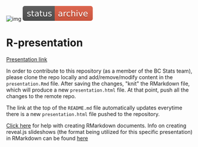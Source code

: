 ![img](https://img.shields.io/badge/Lifecycle-Dormant-ff7f2a)
[![status: archive](https://github.com/GIScience/badges/raw/master/status/archive.svg)](https://github.com/GIScience/badges#archive)

# R-presentation

[Presentation link](https://rawgit.com/najsaqib/R-presentation/master/presentation.html)

In order to contribute to this repository (as a member of the BC Stats team), please clone the repo locally and add/remove/modify content in the `presentation.Rmd` file. 
After saving the changes, "knit" the RMarkdown file, which will produce a new `presentation.html` file. At that point, push all the changes to the remote repo.

The link at the top of the `README.md` file automatically updates everytime there is a new `presentation.html` file pushed to the repository.

[Click here](http://rmarkdown.rstudio.com/lesson-1.html) for help with creating RMarkdown documents. Info on creating reveal.js slideshows (the format being utilized for this specific presentation) in RMarkdown can be found [here](http://rmarkdown.rstudio.com/revealjs_presentation_format.html)  
